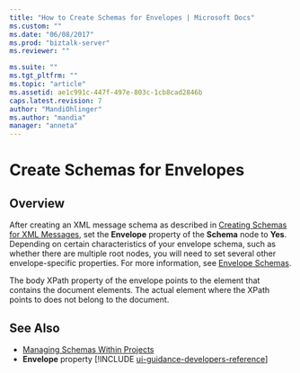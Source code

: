 ```yaml
---
title: "How to Create Schemas for Envelopes | Microsoft Docs"
ms.custom: ""
ms.date: "06/08/2017"
ms.prod: "biztalk-server"
ms.reviewer: ""

ms.suite: ""
ms.tgt_pltfrm: ""
ms.topic: "article"
ms.assetid: ae1c991c-447f-497e-803c-1cb8cad2846b
caps.latest.revision: 7
author: "MandiOhlinger"
ms.author: "mandia"
manager: "anneta"
---
```

# Create Schemas for Envelopes

## Overview
After creating an XML message schema as described in [Creating Schemas for XML Messages](../core/how-to-create-schemas-for-xml-messages.md), set the **Envelope** property of the **Schema** node to **Yes**. Depending on certain characteristics of your envelope schema, such as whether there are multiple root nodes, you will need to set several other envelope-specific properties. For more information, see [Envelope Schemas](../core/envelope-schemas.md).  

 The body XPath property of the envelope points to the element that contains the document elements. The actual element where the XPath points to does not belong to the document.  

## See Also  
- [Managing Schemas Within Projects](../core/managing-schemas-within-projects.md)
- <strong>Envelope</strong> property [!INCLUDE [ui-guidance-developers-reference](../includes/ui-guidance-developers-reference.md)]

